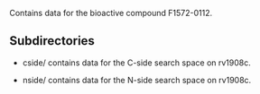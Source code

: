 Contains data for the bioactive compound F1572-0112.

## Subdirectories

- cside/ contains data for the C-side search space on rv1908c.

- nside/ contains data for the N-side search space on rv1908c.

